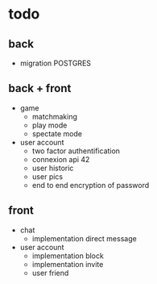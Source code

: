 # todo
## back
* migration POSTGRES
## back + front
* game
	* matchmaking
	* play mode
	* spectate mode
* user account
	* two factor authentification
	* connexion api 42
	* user historic
	* user pics
	* end to end encryption of password
## front
* chat
	* implementation direct message
* user account
	* implementation block
	* implementation invite
	* user friend

